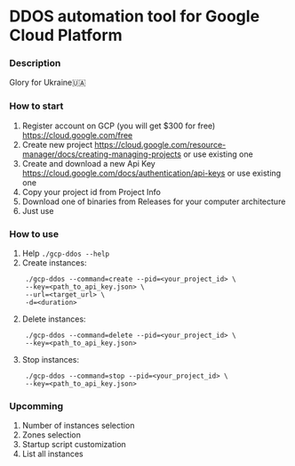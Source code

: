 # DDOS automation tool for Google Cloud Platform

### Description
Glory for Ukraine🇺🇦


### How to start
1. Register account on GCP (you will get $300 for free) https://cloud.google.com/free
2. Create new project https://cloud.google.com/resource-manager/docs/creating-managing-projects or use existing one
3. Create and download a new Api Key https://cloud.google.com/docs/authentication/api-keys or use existing one
4. Copy your project id from Project Info
5. Download one of binaries from Releases for your computer architecture
6. Just use


### How to use
1. Help ```./gcp-ddos --help```
1. Create instances: 
```
    ./gcp-ddos --command=create --pid=<your_project_id> \
    --key=<path_to_api_key.json> \
    --url=<target_url> \
    -d=<duration>
```
2. Delete instances:
```
    ./gcp-ddos --command=delete --pid=<your_project_id> \
    --key=<path_to_api_key.json>
```
3. Stop instances:
```
    ./gcp-ddos --command=stop --pid=<your_project_id> \
    --key=<path_to_api_key.json>
```


### Upcomming
1. Number of instances selection
2. Zones selection
3. Startup script customization
4. List all instances

